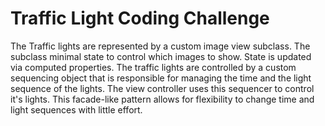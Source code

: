 # Traffic Light Coding Challenge
The Traffic lights are represented by a custom image view subclass. The subclass minimal state to control which images to show. State is updated via computed properties. 
The traffic lights are controlled by a custom sequencing object that is responsible for managing the time and the light sequence of the lights. The view controller uses this sequencer to control it's lights. This facade-like pattern allows for flexibility to change time and light sequences with little effort.
